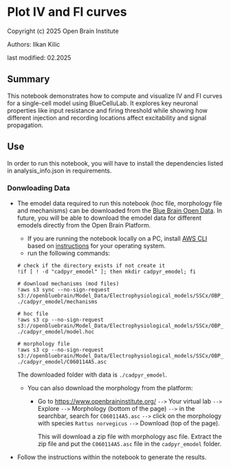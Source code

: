# Plot IV and FI curves
Copyright (c) 2025 Open Brain Institute

Authors: Ilkan Kilic

last modified: 02.2025

## Summary
This notebook demonstrates how to compute and visualize IV and FI curves for a single-cell model using BlueCelluLab. It explores key neuronal properties like input resistance and firing threshold while showing how different injection and recording locations affect excitability and signal propagation.

## Use
In order to run this notebook, you will have to install the dependencies listed in analysis_info.json in requirements.

### Donwloading Data
-  The emodel data required to run this notebook (hoc file, morphology file and mechanisms) can be downloaded from the [Blue Brain Open Data](https://registry.opendata.aws/bluebrain_opendata/). In future, you will be able to download the emodel data for different emodels directly from the Open Brain Platform.

    - If you are running the notebook locally on a PC, install [AWS CLI](https://docs.aws.amazon.com/cli/latest/userguide/cli-chap-welcome.html) based on [instructions](https://docs.aws.amazon.com/cli/latest/userguide/getting-started-install.html) for your operating system.
    - run the following commands:
    ```
    # check if the directory exists if not create it
    !if [ ! -d "cadpyr_emodel" ]; then mkdir cadpyr_emodel; fi 

    # download mechanisms (mod files)
    !aws s3 sync --no-sign-request s3://openbluebrain/Model_Data/Electrophysiological_models/SSCx/OBP_SSCx/emodels/detailed/cADpyr/mechanisms ./cadpyr_emodel/mechanisms 

    # hoc file
    !aws s3 cp --no-sign-request s3://openbluebrain/Model_Data/Electrophysiological_models/SSCx/OBP_SSCx/emodels/detailed/cADpyr/model.hoc ./cadpyr_emodel/model.hoc

    # morphology file 
    !aws s3 cp --no-sign-request s3://openbluebrain/Model_Data/Electrophysiological_models/SSCx/OBP_SSCx/emodels/detailed/cADpyr/C060114A5.asc ./cadpyr_emodel/C060114A5.asc
    ```

    The downloaded folder with data is `./cadpyr_emodel`.

    - You can also download the morphology from the platform:

        - Go to https://www.openbraininstitute.org/ `-->` Your virtual lab `-->` Explore `-->` Morphology (bottom of the page) `-->` in the searchbar, search for `C060114A5.asc` `-->` click on the morphology with species `Rattus norvegicus` `-->` Download (top of the page). 
        
            This will download a zip file with morphology asc file. Extract the zip file and put the `C060114A5.asc` file in the `cadpyr_emodel` folder.

- Follow the instructions within the notebook to generate the results.